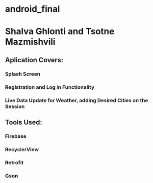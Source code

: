 # android_final
# Shalva Ghlonti and Tsotne Mazmishvili

## Aplication Covers:
### Splash Screen 
### Registration and Log in Functionality
### Live Data Update for Weather, adding Desired Cities on the Session


## Tools Used:
### Firebase
### RecyclerView
### Retrofit
### Gson 
